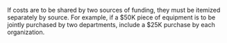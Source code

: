 If costs are to be shared by two  sources of funding, they must be itemized separately by source.  For example, if a $50K piece of equipment is to be jointly purchased by two departments, include a $25K purchase by each organization.
